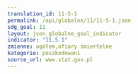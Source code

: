 ```yaml
---
translation_id: 11-5-1
permalink: /api/globalne/11/11-5-1.json
sdg_goal: 11
layout: json_globalne_goal_indicator
indicator: "11.5.1"
zmienne: ogółem,ofiary śmiertelne
kategorie: poszkodowani
source_url: www.stat.gov.pl
---
```

